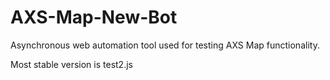 # AXS-Map-New-Bot

Asynchronous web automation tool used for testing AXS Map functionality.

Most stable version is test2.js
